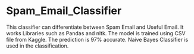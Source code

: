 # Spam_Email_Classifier
This classifier can differentiate between Spam Email and Useful Email.
It works Libraries such as Pandas and nltk.
The model is trained using CSV file from Kaggle.
The prediction is 97% accurate.
Naive Bayes Classifier is used in the classification.
